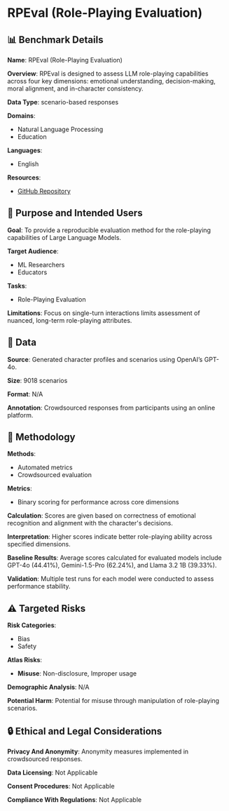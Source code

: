 # RPEval (Role-Playing Evaluation)

## 📊 Benchmark Details

**Name**: RPEval (Role-Playing Evaluation)

**Overview**: RPEval is designed to assess LLM role-playing capabilities across four key dimensions: emotional understanding, decision-making, moral alignment, and in-character consistency.

**Data Type**: scenario-based responses

**Domains**:
- Natural Language Processing
- Education

**Languages**:
- English

**Resources**:
- [GitHub Repository](https://github.com/yelboudouri/RPEval)

## 🎯 Purpose and Intended Users

**Goal**: To provide a reproducible evaluation method for the role-playing capabilities of Large Language Models.

**Target Audience**:
- ML Researchers
- Educators

**Tasks**:
- Role-Playing Evaluation

**Limitations**: Focus on single-turn interactions limits assessment of nuanced, long-term role-playing attributes.

## 💾 Data

**Source**: Generated character profiles and scenarios using OpenAI’s GPT-4o.

**Size**: 9018 scenarios

**Format**: N/A

**Annotation**: Crowdsourced responses from participants using an online platform.

## 🔬 Methodology

**Methods**:
- Automated metrics
- Crowdsourced evaluation

**Metrics**:
- Binary scoring for performance across core dimensions

**Calculation**: Scores are given based on correctness of emotional recognition and alignment with the character's decisions.

**Interpretation**: Higher scores indicate better role-playing ability across specified dimensions.

**Baseline Results**: Average scores calculated for evaluated models include GPT-4o (44.41%), Gemini-1.5-Pro (62.24%), and Llama 3.2 1B (39.33%).

**Validation**: Multiple test runs for each model were conducted to assess performance stability.

## ⚠️ Targeted Risks

**Risk Categories**:
- Bias
- Safety

**Atlas Risks**:
- **Misuse**: Non-disclosure, Improper usage

**Demographic Analysis**: N/A

**Potential Harm**: Potential for misuse through manipulation of role-playing scenarios.

## 🔒 Ethical and Legal Considerations

**Privacy And Anonymity**: Anonymity measures implemented in crowdsourced responses.

**Data Licensing**: Not Applicable

**Consent Procedures**: Not Applicable

**Compliance With Regulations**: Not Applicable
